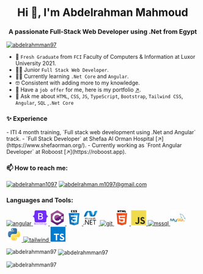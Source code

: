 <h1 align="center">Hi 👋, I'm Abdelrahman Mahmoud</h1>
<h3 align="center">A passionate Full-Stack Web Developer using .Net from Egypt</h3>

<p align="left"> <a href="https://github.com/ryo-ma/github-profile-trophy"><img src="https://github-profile-trophy.vercel.app/?username=abdelrahmman97" alt="abdelrahmman97" /></a> </p>

- 🏫 `Fresh Graduate` from `FCI` Faculty of Computers & Information at Luxor University 2021. 
- 👨‍🎓 Junior `Full Stack Web Developer`.
- 🧑‍💻 Currently learning `.Net Core` and `Angular`.
- 🤓 Consistent with adding more to my knowledge.
- 🤔 Have a `job offer` for me, here is my portfolio [↗️](https://abdelrahmman97.github.io/portfolio/).
- 💬 Ask me about `HTML`, `CSS`, `JS`, `TypeScript`, `Bootstrap`, `Tailwind CSS`, `Angular`, `SQL` ,`.Net Core`

<h3>✨ Experience</h3>
- ITI 4 month training, `Full stack web development using .Net and Angular` track.
- `Full Stack Developer` at Shefaa Al Orman Hospital [↗️](https://www.shefaorman.org/).
- Currently working as `Front Angular Developer` at Roboost [↗️](https://roboost.app).

<h3 align="left">📫 How to reach me:</h3>
<p align="left">
<a href="https://linkedin.com/in/abdelrahman1097" target="blank"><img align="center" src="https://raw.githubusercontent.com/rahuldkjain/github-profile-readme-generator/master/src/images/icons/Social/linked-in-alt.svg" alt="abdelrahman1097" height="30" width="40" /></a>
<a href="mailto:abdelrahman.m1097@gmail.com" target="blank"><img align="center" src="https://github.com/abdelrahmman97/abdelrahmman97/assets/60822166/bdaec1ed-db71-49eb-a250-4bdf678b69a9" alt="abdelrahman.m1097@gmail.com" height="40" width="40" /></a>
</p>

<h3 align="left">Languages and Tools:</h3>
<p align="left"> <a href="https://angular.io" target="_blank" rel="noreferrer"> <img src="https://angular.io/assets/images/logos/angular/angular.svg" alt="angular" width="40" height="40"/> </a> <a href="https://getbootstrap.com" target="_blank" rel="noreferrer"> <img src="https://raw.githubusercontent.com/devicons/devicon/master/icons/bootstrap/bootstrap-plain-wordmark.svg" alt="bootstrap" width="40" height="40"/> </a> <a href="https://www.w3schools.com/cs/" target="_blank" rel="noreferrer"> <img src="https://raw.githubusercontent.com/devicons/devicon/master/icons/csharp/csharp-original.svg" alt="csharp" width="40" height="40"/> </a> <a href="https://www.w3schools.com/css/" target="_blank" rel="noreferrer"> <img src="https://raw.githubusercontent.com/devicons/devicon/master/icons/css3/css3-original-wordmark.svg" alt="css3" width="40" height="40"/> </a> <a href="https://dotnet.microsoft.com/" target="_blank" rel="noreferrer"> <img src="https://raw.githubusercontent.com/devicons/devicon/master/icons/dot-net/dot-net-original-wordmark.svg" alt="dotnet" width="40" height="40"/> </a> <a href="https://git-scm.com/" target="_blank" rel="noreferrer"> <img src="https://www.vectorlogo.zone/logos/git-scm/git-scm-icon.svg" alt="git" width="40" height="40"/> </a> <a href="https://www.w3.org/html/" target="_blank" rel="noreferrer"> <img src="https://raw.githubusercontent.com/devicons/devicon/master/icons/html5/html5-original-wordmark.svg" alt="html5" width="40" height="40"/> </a> <a href="https://developer.mozilla.org/en-US/docs/Web/JavaScript" target="_blank" rel="noreferrer"> <img src="https://raw.githubusercontent.com/devicons/devicon/master/icons/javascript/javascript-original.svg" alt="javascript" width="40" height="40"/> </a> <a href="https://www.microsoft.com/en-us/sql-server" target="_blank" rel="noreferrer"> <img src="https://www.svgrepo.com/show/303229/microsoft-sql-server-logo.svg" alt="mssql" width="40" height="40"/> </a> <a href="https://www.mysql.com/" target="_blank" rel="noreferrer"> <img src="https://raw.githubusercontent.com/devicons/devicon/master/icons/mysql/mysql-original-wordmark.svg" alt="mysql" width="40" height="40"/> </a> <a href="https://www.python.org" target="_blank" rel="noreferrer"> <img src="https://raw.githubusercontent.com/devicons/devicon/master/icons/python/python-original.svg" alt="python" width="40" height="40"/> </a> <a href="https://tailwindcss.com/" target="_blank" rel="noreferrer"> <img src="https://www.vectorlogo.zone/logos/tailwindcss/tailwindcss-icon.svg" alt="tailwind" width="40" height="40"/> </a> <a href="https://www.typescriptlang.org/" target="_blank" rel="noreferrer"> <img src="https://raw.githubusercontent.com/devicons/devicon/master/icons/typescript/typescript-original.svg" alt="typescript" width="40" height="40"/> </a> </p>

<p><img align="left" src="https://github-readme-stats.vercel.app/api/top-langs?username=abdelrahmman97&show_icons=true&locale=en&layout=compact" alt="abdelrahmman97" /></p>

<p>&nbsp;<img align="center" src="https://github-readme-stats.vercel.app/api?username=abdelrahmman97&show_icons=true&locale=en" alt="abdelrahmman97" /></p>

<p><img align="center" src="https://github-readme-streak-stats.herokuapp.com/?user=abdelrahmman97&" alt="abdelrahmman97" /></p>

